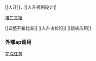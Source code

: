 [[人升]]，[[人升机制设计]]

[接口文档](https://wiki.lifeupapp.fun/zh-cn/#/guide/api)

[[调整开箱比率]]
[[人升占位符]]
[[跳转应用]]
### 外部ap调用
[完成任务](lifeup://api/reward?type=coin&content=完成任务&number=10)
